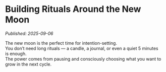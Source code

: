 # Building Rituals Around the New Moon
*Published: 2025-09-06*

The new moon is the perfect time for intention-setting.  
You don’t need long rituals — a candle, a journal, or even a quiet 5 minutes is enough.  
The power comes from pausing and consciously choosing what you want to grow in the next cycle.
